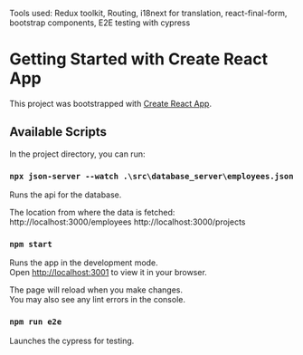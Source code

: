Tools used: Redux toolkit, Routing, i18next for translation, react-final-form, bootstrap components, E2E testing with cypress
# Getting Started with Create React App

This project was bootstrapped with [Create React App](https://github.com/facebook/create-react-app).

## Available Scripts

In the project directory, you can run:

### `npx json-server --watch .\src\database_server\employees.json`

Runs the api for the database.

The location from where the data is fetched:
http://localhost:3000/employees
http://localhost:3000/projects

### `npm start`

Runs the app in the development mode.\
Open [http://localhost:3001](http://localhost:3001) to view it in your browser.

The page will reload when you make changes.\
You may also see any lint errors in the console.

### `npm run e2e`

Launches the cypress for testing.
